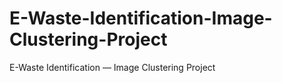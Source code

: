 # E-Waste-Identification-Image-Clustering-Project
E-Waste Identification — Image Clustering Project
